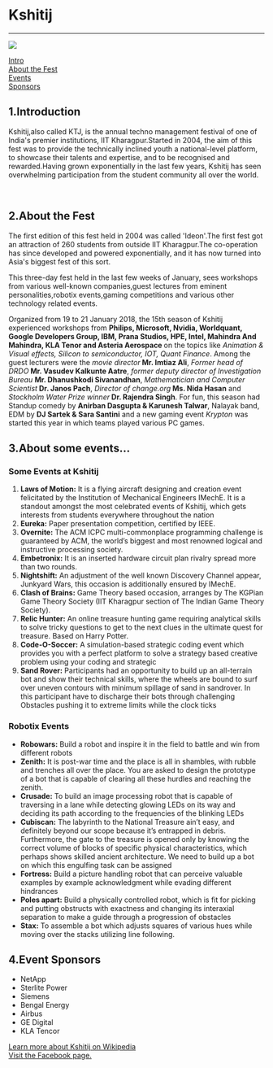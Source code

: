 
<html>
<body>
  <h1> Kshitij </h1>
  <hr />
  
  <img src="https://user-images.githubusercontent.com/50729639/57982676-26ef9880-7a66-11e9-94cf-b8d92af98cc8.jpg" />
 
  <a href="#intro">Intro</a> <br />
  <a href="#thefest">About the Fest</a> <br />
  <a href="#events">Events</a> <br />
  <a href="#sponsors">Sponsors</a> <br />
<a name="intro" />
   <h2>1.Introduction</h2>
     <p>Kshitij,also called KTJ, is the annual techno management festival of one of India's premier institutions, IIT Kharagpur.Started in 2004, the aim of this fest was to provide the technically inclined youth a national-level platform, to showcase their talents and expertise, and to be recognised and rewarded.Having grown exponentially in the last few years, Kshitij has seen overwhelming participation from the student community all over the world.</p>
  
  <br />
  <a name="thefest" />
  <h2>2.About the Fest</h2>
  <p>The first edition of this fest held in 2004 was called 'Ideon'.The first fest got an attraction of 260 students from outside IIT Kharagpur.The co-operation has since developed and powered exponentially, and it has now turned into Asia's biggest fest of this sort.</p>
  <p>This three-day fest held in the last few weeks of January, sees workshops from various well-known companies,guest lectures from eminent personalities,robotix events,gaming competitions and various other technology related events.</p>
  <p>Organized from 19 to 21 January 2018, the 15th season of Kshitij experienced workshops from <strong>Philips, Microsoft, Nvidia, Worldquant, Google Developers Group, IBM, Prana Studios, HPE, Intel, Mahindra And Mahindra, KLA Tenor and Asteria Aerospace </strong> on the topics like <em>Animation & Visual effects, Silicon to semiconductor, IOT, Quant Finance</em>. Among the guest lecturers were the <em>movie director</em><strong> Mr. Imtiaz Ali</strong>, <em>Former head of DRDO</em><strong> Mr. Vasudev Kalkunte Aatre</strong>, <em>former deputy director of Investigation Bureau </em><strong>Mr. Dhanushkodi Sivanandhan</strong>, <em>Mathematician and Computer Scientist</em><strong> Dr. Janos Pach</strong>,<em> Director of change.org</em><strong> Ms. Nida Hasan</strong> and <em>Stockholm Water Prize winner</em><strong> Dr. Rajendra Singh</strong>. For fun, this season had Standup comedy by <strong>Anirban Dasgupta & Karunesh Talwar</strong>, Nalayak band, EDM by <strong>DJ Sartek & Sara Santini</strong> and a new gaming event <em>Krypton</em> was started this year in which teams played various PC games.</p>
  
  <a name="events" />
  <h2>3.About some events...</h2>
  <h3>Some Events at Kshitij</h3>
  <ol>
    <li><strong>Laws of Motion:</strong> It is a flying aircraft designing and creation event felicitated by the Institution of Mechanical Engineers IMechE. It is a standout amongst the most celebrated events of Kshitij, which gets interests from students everywhere throughout the nation</li>
    <li><strong>Eureka:</strong> Paper presentation competition, certified by IEEE.</li>
    <li><strong>Overnite:</strong> The ACM ICPC multi-commonplace programming challenge is guaranteed by ACM, the world’s biggest and most renowned logical and instructive processing society.</li>
    <li><strong>Embetronix:</strong> It is an inserted hardware circuit plan rivalry spread more than two rounds.</li>
    <li><strong>Nightshift:</strong> An adjustment of the well known Discovery Channel appear, Junkyard Wars, this occasion is additionally ensured by IMechE.</li>
    <li><strong>Clash of Brains:</strong> Game Theory based occasion, arranges by The KGPian Game Theory Society (IIT Kharagpur section of The Indian Game Theory Society).</li>
    <li><strong>Relic Hunter:</strong> An online treasure hunting game requiring analytical skills to solve tricky questions to get to the next clues in the ultimate quest for treasure. Based on Harry Potter.</li>
    <li><strong>Code-O-Soccer:</strong> A simulation-based strategic coding event which provides you with a perfect platform to solve a strategy based creative problem using your coding and strategic</li>
    <li>
      <strong>Sand Rover:</strong> Participants had an opportunity to build up an all-terrain bot and show their technical
skills, where the wheels are bound to surf over uneven contours with minimum spillage
of sand in sandrover. In this participant have to discharge their bots through challenging
Obstacles pushing it to extreme limits while the clock ticks</li>
   </ol>
  
  <h3>Robotix Events</h3>
  <ul>
    <li><strong>Robowars:</strong> Build a robot and inspire it in the field to battle and win from different robots</li>
    <li><strong>Zenith:</strong> It is post-war time and the place is all in shambles, with rubble and trenches all over the place. You are asked to design the prototype of a bot that is capable of clearing all these hurdles and reaching the zenith.</li>
    <li><strong>Crusade:</strong> To build an image processing robot that is capable of traversing in a lane while detecting glowing LEDs on its way and deciding its path according to the frequencies of the blinking LEDs</li>
    <li><strong>Cubiscan:</strong> The labyrinth to the National Treasure ain’t easy, and definitely beyond our scope because it’s entrapped in debris. Furthermore, the gate to the treasure is opened only by knowing the correct volume of blocks of specific physical characteristics, which perhaps shows skilled ancient architecture. We need to build up a bot on which this engulfing task can be assigned</li>
    <li><strong>Fortress:</strong> Build a picture handling robot that can perceive valuable examples by example acknowledgment while evading different hindrances</li>
    <li><strong>Poles apart:</strong> Build a physically controlled robot, which is fit for picking and putting obstructs with exactness and changing its interaxial separation to make a guide through a progression of obstacles</li>
    <li><strong>Stax:</strong> To assemble a bot which adjusts squares of various hues while moving over the stacks utilizing line following.</li>
  </ul>
  
  <a name="sponsors" />
  <h2>4.Event Sponsors</h2>
  <ul>
  <li>NetApp</li>
  <li>Sterlite Power</li>
  <li>Siemens</li>
  <li>Bengal Energy</li>
  <li>Airbus</li>
  <li>GE Digital</li>
  <li>KLA Tencor</li>
  </ul>
  
  <footer>
  <a href="https://en.wikipedia.org/wiki/Kshitij">Learn more about Kshitij on Wikipedia</a>
  <br />
  <a href="https://www.facebook.com/ktj.iitkgp/">Visit the Facebook page.</a>
</footer>

  </body>
</html/>
